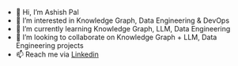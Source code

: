 - 👋 Hi, I’m Ashish Pal
- 👀 I’m interested in Knowledge Graph, Data Engineering & DevOps
- 🌱 I’m currently learning Knowledge Graph, LLM, Data Engineering
- 💞️ I’m looking to collaborate on Knowledge Graph + LLM, Data Engineering projects
- 📫 Reach me via [Linkedin](https://www.linkedin.com/in/ashish-pal-9800/)

<!---
ashishp98/ashishp98 is a ✨ special ✨ repository because its `README.md` (this file) appears on your GitHub profile.
You can click the Preview link to take a look at your changes.
--->
